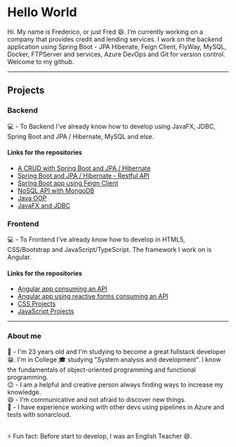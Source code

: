 <body> <h1> Hello World </h1>
    Hi. My name is Frederico, or just Fred 😄. I’m currently working on a company that provides credit and lending services. I work on the backend application using Spring Boot - JPA Hibenate, Feign Client, FlyWay, MySQL, Docker, FTPServer and services, Azure DevOps and Git for version control. Welcome to my github.
<hr>
<h2>Projects</h2>
 
 <div>
     <span>
 <h3>Backend</h3>
 💻 - To Backend I've already know how to develop using JavaFX, JDBC, Spring Boot and JPA / Hibernate, MySQL and else. <br>
 <h4>Links for the repositories</h4>
 <ul>
         
 <li>
 <a href="https://github.com/fred1895/cursomvc">A CRUD with Spring Boot and JPA / Hibernate</a>
 </li>
 
 <li>
 <a href="https://github.com/fred1895/spring-angular-clientes_project">Spring Boot and JPA / Hibernate - Restful API</a>
 </li>
 
 <li>
 <a href="https://github.com/fred1895/feign-client-viacep">Spring Boot app using Feign Client</a>
 </li>
 
  <li>
 <a href="https://github.com/fred1895/mongodb-springboot">NoSQL API with MongoDB</a>
 </li>
 
 <li>
 <a href="https://github.com/fred1895/election_in_java">Java OOP</a>
 </li>
 
 <li>
 <a href="https://github.com/fred1895/workshop-javafx-jdbc">JavaFX and JDBC</a>
 </li>
 </ul>       
 </span>
     <span>
 <h3>Frontend</h3>
 💻 - To Frontend I've already know how to develop in HTML5, CSS/Bootstrap and JavaScript/TypeScript. The framework I work on is Angular.<br>
 <h4>Links for the repositories</h4>
 <ul>
 <li>
 <a href="https://github.com/fred1895/angular-clientes-app">Angular app consuming an API</a>
 </li>
 
 <li>
 <a href="https://github.com/fred1895/front-agenda-angular">Angular app using reactive forms consuming an API</a>
 </li>
 
 <li>
 <a href="https://github.com/fred1895/css_study">CSS Projects</a>
 </li>
 
  <li>
 <a href="https://github.com/fred1895/js_study">JavaScript Projects</a>
 </li>

 </ul>
 </span>
 </div>       
 <hr>
 <h3>About me</h3>
  💬 - I'm 23 years old and I'm studying to become a great fullstack developer 😁. I'm in College 🎓 studying "System analysis and development". I know the fundamentals of object-oriented programming and functional programming.
 </br>
 😉 - I am a helpful and creative person always finding ways to increase my knowledge. 
 <br>
 😄 - I'm communicative and not afraid to discover new things.
 <br>
 👯 - I have experience working with other devs using pipelines in Azure and tests with sonarcloud.
 </br></br>
 
 ⚡ Fun fact: Before start to develop, I was an English Teacher 😄.
  
 </body>

<!--
**fred1895/fred1895** is a ✨ _special_ ✨ repository because its `README.md` (this file) appears on your GitHub profile.

Here are some ideas to get you started:


- 🌱 I’m currently learning ...
- 👯 I’m looking to collaborate on ...
- 🤔 I’m looking for help with ...
- 💬 Ask me about ...
- 📫 How to reach me: ...
- 😄 Pronouns: ...
- ⚡ Fun fact: ...
-->
